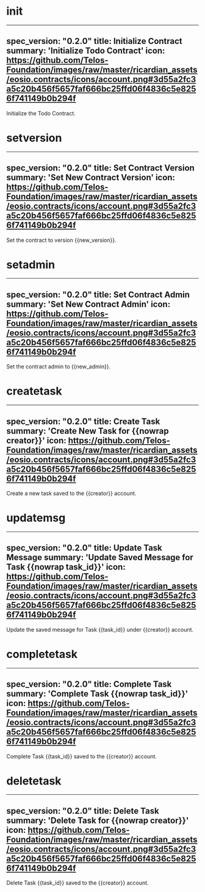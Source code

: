 <h1 class="contract">init</h1>

---
spec_version: "0.2.0"
title: Initialize Contract
summary: 'Initialize Todo Contract'
icon: https://github.com/Telos-Foundation/images/raw/master/ricardian_assets/eosio.contracts/icons/account.png#3d55a2fc3a5c20b456f5657faf666bc25ffd06f4836c5e8256f741149b0b294f
---

Initialize the Todo Contract.

<h1 class="contract">setversion</h1>

---
spec_version: "0.2.0"
title: Set Contract Version
summary: 'Set New Contract Version'
icon: https://github.com/Telos-Foundation/images/raw/master/ricardian_assets/eosio.contracts/icons/account.png#3d55a2fc3a5c20b456f5657faf666bc25ffd06f4836c5e8256f741149b0b294f
---

Set the contract to version {{new_version}}.

<h1 class="contract">setadmin</h1>

---
spec_version: "0.2.0"
title: Set Contract Admin
summary: 'Set New Contract Admin'
icon: https://github.com/Telos-Foundation/images/raw/master/ricardian_assets/eosio.contracts/icons/account.png#3d55a2fc3a5c20b456f5657faf666bc25ffd06f4836c5e8256f741149b0b294f
---

Set the contract admin to {{new_admin}}.

<h1 class="contract">createtask</h1>

---
spec_version: "0.2.0"
title: Create Task
summary: 'Create New Task for {{nowrap creator}}'
icon: https://github.com/Telos-Foundation/images/raw/master/ricardian_assets/eosio.contracts/icons/account.png#3d55a2fc3a5c20b456f5657faf666bc25ffd06f4836c5e8256f741149b0b294f
---

Create a new task saved to the {{creator}} account.

<h1 class="contract">updatemsg</h1>

---
spec_version: "0.2.0"
title: Update Task Message
summary: 'Update Saved Message for Task {{nowrap task_id}}'
icon: https://github.com/Telos-Foundation/images/raw/master/ricardian_assets/eosio.contracts/icons/account.png#3d55a2fc3a5c20b456f5657faf666bc25ffd06f4836c5e8256f741149b0b294f
---

Update the saved message for Task {{task_id}} under {{creator}} account.

<h1 class="contract">completetask</h1>

---
spec_version: "0.2.0"
title: Complete Task
summary: 'Complete Task {{nowrap task_id}}'
icon: https://github.com/Telos-Foundation/images/raw/master/ricardian_assets/eosio.contracts/icons/account.png#3d55a2fc3a5c20b456f5657faf666bc25ffd06f4836c5e8256f741149b0b294f
---

Complete Task {{task_id}} saved to the {{creator}} account.

<h1 class="contract">deletetask</h1>

---
spec_version: "0.2.0"
title: Delete Task
summary: 'Delete Task for {{nowrap creator}}'
icon: https://github.com/Telos-Foundation/images/raw/master/ricardian_assets/eosio.contracts/icons/account.png#3d55a2fc3a5c20b456f5657faf666bc25ffd06f4836c5e8256f741149b0b294f
---

Delete Task {{task_id}} saved to the {{creator}} account.
